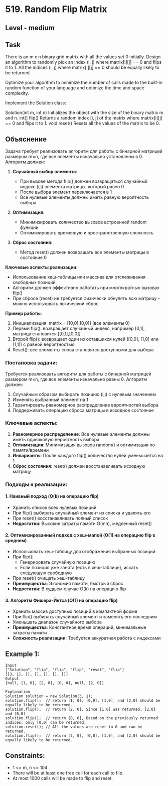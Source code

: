# 519. Random Flip Matrix


## Level - medium


## Task
There is an m x n binary grid matrix with all the values set 0 initially. 
Design an algorithm to randomly pick an index (i, j) where matrix[i][j] == 0 and flips it to 1. All the indices (i, j) where matrix[i][j] == 0 should be equally likely to be returned.

Optimize your algorithm to minimize the number of calls made to the built-in random function of your language and optimize the time and space complexity.

Implement the Solution class:

Solution(int m, int n) Initializes the object with the size of the binary matrix m and n.
int[] flip() Returns a random index [i, j] of the matrix where matrix[i][j] == 0 and flips it to 1.
void reset() Resets all the values of the matrix to be 0.


## Объяснение
Задача требует реализовать алгоритм для работы с бинарной матрицей размером m×n, где все элементы изначально установлены в 0. Алгоритм должен:

1. **Случайный выбор элемента**: 
   - При вызове метода flip() должен возвращаться случайный индекс (i,j) элемента матрицы, который равен 0
   - После выбора элемент переключается в 1
   - Все нулевые элементы должны иметь равную вероятность выбора

2. **Оптимизация**:
   - Минимизировать количество вызовов встроенной random функции
   - Оптимизировать временную и пространственную сложность

3. **Сброс состояния**:
   - Метод reset() должен возвращать все элементы матрицы в состояние 0

**Ключевые аспекты реализации**:
- Использование хеш-таблицы или массива для отслеживания свободных позиций
- Алгоритм должен эффективно работать при многократных вызовах flip()
- При сбросе (reset) не требуется физически обнулять всю матрицу - можно использовать логический сброс

**Пример работы**:
1. Инициализация: matrix = [[0,0],[0,0]] (все элементы 0)
2. Первый flip(): возвращает случайный индекс, например [0,1], матрица становится [[0,1],[0,0]]
3. Второй flip(): возвращает один из оставшихся нулей ([0,0], [1,0] или [1,1]) с равной вероятностью
4. Reset(): все элементы снова становятся доступными для выбора
### Постановка задачи:
Требуется реализовать алгоритм для работы с бинарной матрицей размером m×n, где все элементы изначально равны 0. Алгоритм должен:
1. Случайным образом выбирать позицию (i,j) с нулевым значением
2. Изменять выбранный элемент на 1
3. Гарантировать равномерное распределение вероятностей выбора
4. Поддерживать операцию сброса матрицы в исходное состояние

### Ключевые аспекты:
1. **Равномерное распределение**: Все нулевые элементы должны иметь одинаковую вероятность выбора
2. **Оптимизация**: Минимизация вызовов random() и оптимизация по памяти/времени
3. **Инварианты**: После каждого flip() количество нулей уменьшается на 1
4. **Сброс состояния**: reset() должен восстанавливать исходную матрицу

### Подходы к реализации:

#### 1. Наивный подход (O(k) на операцию flip)
- Хранить список всех нулевых позиций
- При flip() выбирать случайный элемент из списка и удалять его
- При reset() восстанавливать полный список
- **Недостатки**: Высокие затраты памяти O(mn), медленный reset()

#### 2. Оптимизированный подход с хеш-мапой (O(1) на операцию flip в среднем)
- Использовать хеш-таблицу для отображения выбранных позиций
- При flip():
  * Генерировать случайную позицию
  * Если позиция уже занята (есть в хеш-таблице), искать следующую свободную
- При reset() очищать хеш-таблицу
- **Преимущества**: Экономия памяти, быстрый сброс
- **Недостатки**: В худшем случае O(k) на операцию flip

#### 3. Алгоритм Фишера-Йетса (O(1) на операцию flip)
- Хранить массив доступных позиций в компактной форме
- При flip() выбирать случайный элемент и заменять его последним
- Уменьшать диапазон случайного выбора
- **Преимущества**: Константное время операций, минимальные затраты памяти
- **Сложность реализации**: Требуется аккуратная работа с индексами


## Example 1:
```
Input
["Solution", "flip", "flip", "flip", "reset", "flip"]
[[3, 1], [], [], [], [], []]
Output
[null, [1, 0], [2, 0], [0, 0], null, [2, 0]]

Explanation
Solution solution = new Solution(3, 1);
solution.flip();  // return [1, 0], [0,0], [1,0], and [2,0] should be equally likely to be returned.
solution.flip();  // return [2, 0], Since [1,0] was returned, [2,0] and [0,0]
solution.flip();  // return [0, 0], Based on the previously returned indices, only [0,0] can be returned.
solution.reset(); // All the values are reset to 0 and can be returned.
solution.flip();  // return [2, 0], [0,0], [1,0], and [2,0] should be equally likely to be returned.
```


## Constraints:
- 1 <= m, n <= 104
- There will be at least one free cell for each call to flip.
- At most 1000 calls will be made to flip and reset.